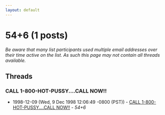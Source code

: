 ```yaml
---
layout: default
---
```


# 54+6 (1 posts)

_Be aware that many list participants used multiple email addresses over their time active on the list. As such this page may not contain all threads available._

## Threads

### CALL 1-800-HOT-PUSSY....CALL NOW!!
+ 1998-12-09 (Wed, 9 Dec 1998 12:06:49 -0800 (PST)) - [CALL 1-800-HOT-PUSSY....CALL NOW!!](/archive/1998/12/994133cf16e281b8e83d7314f56f84ccd700a1ff08d20b8ab306568d6fef652a) - _54+6_

